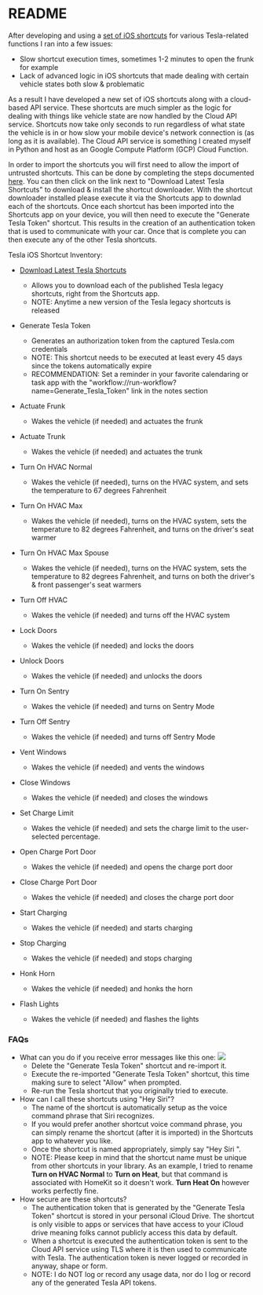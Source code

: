 README
=========

After developing and using a [set of iOS shortcuts](https://github.com/dburkland/tesla_legacy_ios_shortcuts) for various Tesla-related functions I ran into a few issues:

  * Slow shortcut execution times, sometimes 1-2 minutes to open the frunk for example
  * Lack of advanced logic in iOS shortcuts that made dealing with certain vehicle states both slow & problematic

As a result I have developed a new set of iOS shortcuts along with a cloud-based API service. These shortcuts are much simpler as the logic for dealing with things like vehicle state are now handled by the Cloud API service. Shortcuts now take only seconds to run regardless of what state the vehicle is in or how slow your mobile device's network connection is (as long as it is available). The Cloud API service is something I created myself in Python and host as an Google Compute Platform (GCP) Cloud Function.

In order to import the shortcuts you will first need to allow the import of untrusted shortcuts. This can be done by completing the steps documented [here](https://9to5mac.com/2019/08/14/allow-untrusted-shortcuts-ios-13/). You can then click on the link next to "Download Latest Tesla Shortcuts" to download & install the shortcut downloader. With the shortcut downloader installed please execute it via the Shortcuts app to downlad each of the shortcuts. Once each shortcut has been imported into the Shortcuts app on your device, you will then need to execute the "Generate Tesla Token" shortcut. This results in the creation of an authentication token that is used to communicate with your car. Once that is complete you can then execute any of the other Tesla shortcuts.

Tesla iOS Shortcut Inventory:

* [Download Latest Tesla Shortcuts](https://www.icloud.com/shortcuts/e51877fb59d64a82912b6df1cdf280f1)
  * Allows you to download each of the published Tesla legacy shortcuts, right from the Shortcuts app.
  * NOTE: Anytime a new version of the Tesla legacy shortcuts is released 

* Generate Tesla Token
  * Generates an authorization token from the captured Tesla.com credentials
  * NOTE: This shortcut needs to be executed at least every 45 days since the tokens automatically expire
  * RECOMMENDATION: Set a reminder in your favorite calendaring or task app with the "workflow://run-workflow?name=Generate_Tesla_Token" link in the notes section

* Actuate Frunk
  * Wakes the vehicle (if needed) and actuates the frunk

* Actuate Trunk
  * Wakes the vehicle (if needed) and actuates the trunk

* Turn On HVAC Normal
  * Wakes the vehicle (if needed), turns on the HVAC system, and sets the temperature to 67 degrees Fahrenheit

* Turn On HVAC Max
  * Wakes the vehicle (if needed), turns on the HVAC system, sets the temperature to 82 degrees Fahrenheit, and turns on the driver's seat warmer

* Turn On HVAC Max Spouse
  * Wakes the vehicle (if needed), turns on the HVAC system, sets the temperature to 82 degrees Fahrenheit, and turns on both the driver's & front passenger's seat warmers

* Turn Off HVAC
  * Wakes the vehicle (if needed) and turns off the HVAC system

* Lock Doors
  * Wakes the vehicle (if needed) and locks the doors

* Unlock Doors
  * Wakes the vehicle (if needed) and unlocks the doors

* Turn On Sentry
  * Wakes the vehicle (if needed) and turns on Sentry Mode

* Turn Off Sentry
  * Wakes the vehicle (if needed) and turns off Sentry Mode

* Vent Windows
  * Wakes the vehicle (if needed) and vents the windows

* Close Windows
  * Wakes the vehicle (if needed) and closes the windows

* Set Charge Limit
  * Wakes the vehicle (if needed) and sets the charge limit to the user-selected percentage.

* Open Charge Port Door
  * Wakes the vehicle (if needed) and opens the charge port door

* Close Charge Port Door
  * Wakes the vehicle (if needed) and closes the charge port door

* Start Charging
  * Wakes the vehicle (if needed) and starts charging

* Stop Charging
  * Wakes the vehicle (if needed) and stops charging

* Honk Horn
  * Wakes the vehicle (if needed) and honks the horn

* Flash Lights
  * Wakes the vehicle (if needed) and flashes the lights
  
### FAQs

* What can you do if you receive error messages like this one: ![](https://pbs.twimg.com/media/EHQXnncXYAEvPbZ?format=jpg&name=medium)
  * Delete the "Generate Tesla Token" shortcut and re-import it.
  * Execute the re-imported "Generate Tesla Token" shortcut, this time making sure to select "Allow" when prompted.
  * Re-run the Tesla shortcut that you originally tried to execute.
* How can I call these shortcuts using "Hey Siri"?
  * The name of the shortcut is automatically setup as the voice command phrase that Siri recognizes. 
  * If you would prefer another shortcut voice command phrase, you can simply rename the shortcut (after it is imported) in the Shortcuts app to whatever you like.
  * Once the shortcut is named appropriately, simply say "Hey Siri <Name of Shortcut>".
  * NOTE: Please keep in mind that the shortcut name must be unique from other shortcuts in your library. As an example, I tried to rename **Turn on HVAC Normal** to **Turn on Heat**, but that command is associated with HomeKit so it doesn't work. **Turn Heat On** however works perfectly fine.
* How secure are these shortcuts?
  * The authentication token that is generated by the "Generate Tesla Token" shortcut is stored in your personal iCloud Drive. The shortcut is only visible to apps or services that have access to your iCloud drive meaning folks cannot publicly access this data by default. 
  * When a shortcut is executed the authentication token is sent to the Cloud API service using TLS where it is then used to communicate with Tesla. The authentication token is never logged or recorded in anyway, shape or form.
  * NOTE: I do NOT log or record any usage data, nor do I log or record any of the generated Tesla API tokens.

